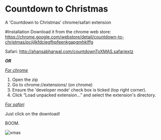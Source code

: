 # Countdown to Christmas
A 'Countdown to Christmas' chrome/safari extension 

#Installation
Download it from the chrome web store: https://chrome.google.com/webstore/detail/countdown-to-christmas/pcjijlkfdciegfhpfeenkgapgmhklffg

Safari: http://ahansabharwal.com/countdownToXMAS.safariextz

***OR***

<u><i>For chrome</i></u>

1. Open the zip
2. Go to chrome://extensions/ (on chrome)
3. Ensure the 'developer mode' check box is ticked (top right corner).
4. Click “Load unpacked extension…” and select the extension's directory. 

<u><i>For safari</i></u>

Just click on the download!

BOOM.

![xmas](http://ahansabharwal.com/countdownToXMAS/xmas2.png)

